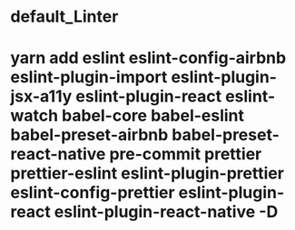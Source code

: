 # default_Linter
# yarn add eslint eslint-config-airbnb eslint-plugin-import eslint-plugin-jsx-a11y eslint-plugin-react eslint-watch babel-core babel-eslint babel-preset-airbnb babel-preset-react-native pre-commit prettier prettier-eslint eslint-plugin-prettier eslint-config-prettier eslint-plugin-react eslint-plugin-react-native -D
